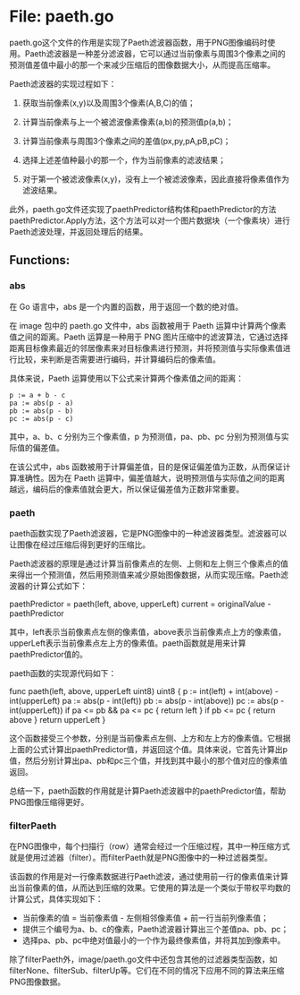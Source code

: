 # File: paeth.go

paeth.go这个文件的作用是实现了Paeth滤波器函数，用于PNG图像编码时使用。Paeth滤波器是一种差分滤波器，它可以通过当前像素与周围3个像素之间的预测值差值中最小的那一个来减少压缩后的图像数据大小，从而提高压缩率。

Paeth滤波器的实现过程如下：

1. 获取当前像素(x,y)以及周围3个像素(A,B,C)的值；

2. 计算当前像素与上一个被滤波像素像素(a,b)的预测值p(a,b)；

3. 计算当前像素与周围3个像素之间的差值(px,py,pA,pB,pC)；

4. 选择上述差值种最小的那一个，作为当前像素的滤波结果；

5. 对于第一个被滤波像素(x,y)，没有上一个被滤波像素，因此直接将像素值作为滤波结果。

此外，paeth.go文件还实现了paethPredictor结构体和paethPredictor的方法paethPredictor.Apply方法，这个方法可以对一个图片数据块（一个像素块）进行Paeth滤波处理，并返回处理后的结果。

## Functions:

### abs

在 Go 语言中，abs 是一个内置的函数，用于返回一个数的绝对值。

在 image 包中的 paeth.go 文件中，abs 函数被用于 Paeth 运算中计算两个像素值之间的距离。Paeth 运算是一种用于 PNG 图片压缩中的滤波算法，它通过选择距离目标像素最近的邻居像素来对目标像素进行预测，并将预测值与实际像素值进行比较，来判断是否需要进行编码，并计算编码后的像素值。

具体来说，Paeth 运算使用以下公式来计算两个像素值之间的距离：

    p := a + b - c
    pa := abs(p - a)
    pb := abs(p - b)
    pc := abs(p - c)

其中，a、b、c 分别为三个像素值，p 为预测值，pa、pb、pc 分别为预测值与实际值的偏差值。

在该公式中，abs 函数被用于计算偏差值，目的是保证偏差值为正数，从而保证计算准确性。因为在 Paeth 运算中，偏差值越大，说明预测值与实际值之间的距离越远，编码后的像素值就会更大，所以保证偏差值为正数非常重要。



### paeth

paeth函数实现了Paeth滤波器，它是PNG图像中的一种滤波器类型。滤波器可以让图像在经过压缩后得到更好的压缩比。

Paeth滤波器的原理是通过计算当前像素点的左侧、上侧和左上侧三个像素点的值来得出一个预测值，然后用预测值来减少原始图像数据，从而实现压缩。Paeth滤波器的计算公式如下：

paethPredictor = paeth(left, above, upperLeft)
current = originalValue - paethPredictor

其中，left表示当前像素点左侧的像素值，above表示当前像素点上方的像素值，upperLeft表示当前像素点左上方的像素值。paeth函数就是用来计算paethPredictor值的。

paeth函数的实现源代码如下：

func paeth(left, above, upperLeft uint8) uint8 {
	p := int(left) + int(above) - int(upperLeft)
	pa := abs(p - int(left))
	pb := abs(p - int(above))
	pc := abs(p - int(upperLeft))
	if pa <= pb && pa <= pc {
		return left
	}
	if pb <= pc {
		return above
	}
	return upperLeft
}

这个函数接受三个参数，分别是当前像素点左侧、上方和左上方的像素值。它根据上面的公式计算出paethPredictor值，并返回这个值。具体来说，它首先计算出p值，然后分别计算出pa、pb和pc三个值，并找到其中最小的那个值对应的像素值返回。

总结一下，paeth函数的作用就是计算Paeth滤波器中的paethPredictor值，帮助PNG图像压缩得更好。



### filterPaeth

在PNG图像中，每个扫描行（row）通常会经过一个压缩过程，其中一种压缩方式就是使用过滤器（filter）。而filterPaeth就是PNG图像中的一种过滤器类型。

该函数的作用是对一行像素数据进行Paeth滤波，通过使用前一行的像素值来计算出当前像素的值，从而达到压缩的效果。它使用的算法是一个类似于带权平均数的计算公式，具体实现如下：

- 当前像素的值 = 当前像素值 - 左侧相邻像素值 + 前一行当前列像素值；
- 提供三个编号为a、b、c的像素，Paeth滤波器计算出三个差值pa、pb、pc；
- 选择pa、pb、pc中绝对值最小的一个作为最终像素值，并将其加到像素中。

除了filterPaeth外，image/paeth.go文件中还包含其他的过滤器类型函数，如filterNone、filterSub、filterUp等。它们在不同的情况下应用不同的算法来压缩PNG图像数据。




